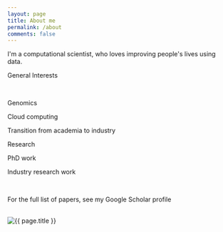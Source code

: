 ```yaml
---
layout: page
title: About me
permalink: /about
comments: false
---
```


<div class="row justify-content-between">
<div class="col-md-8 pr-5">

<p>I'm a computational scientist, who loves improving people's lives using data.</p>

<p>General Interests</p>
<br/>
<p>Genomics</p>
<p>Cloud computing</p>
<p>Transition from academia to industry</p>

<p>Research</p>
<p> PhD work </p>
<p> Industry research work </p>
<br/>
<p>For the full list of papers, see my Google Scholar profile</p>
<br />
</div>

<div class="col-md-4">
  <img class="featured-image img-fluid" src="{{ site.baseurl }}/assets/images/me.jpg" alt="{{ page.title }}">
</div>
</div>
